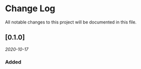 # Change Log
All notable changes to this project will be documented in this file.

## [0.1.0]

*2020-10-17*

### Added
